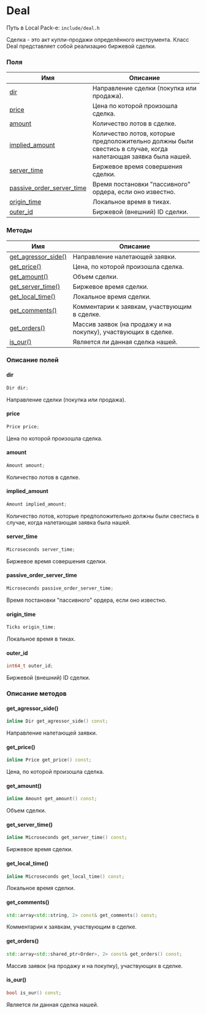 # Deal

Путь в Local Pack-е: `include/deal.h`

Сделка - это акт купли-продажи определённого инструмента.
Класс Deal представляет собой реализацию биржевой сделки.

### Поля

|Имя| Описание|
|------------------|--------------------|
|[dir](#dir)|Направление сделки (покупка или продажа).|
|[price](#price)|Цена по которой произошла сделка.|
|[amount](#amount)|Количество лотов в сделке.|
|[implied_amount](#implied_amount)|Количество лотов, которые предположительно должны были свестись в случае, когда налетающая заявка была нашей.|
|[server_time](#server_time)|Биржевое время совершения сделки.|
|[passive_order_server_time](#passive_order_server_time)|Время постановки "пассивного" ордера, если оно известно.|
|[origin_time](#origin_time)|Локальное время в тиках.|
|[outer_id](#outer_id)|Биржевой (внешний) ID сделки.|

### Методы

|Имя| Описание|
|------------------|--------------------|
|[get_agressor_side()](#get_agressor_side)|Направление налетающей заявки.|
|[get_price()](#get_price)|Цена, по которой произошла сделка.|
|[get_amount()](#get_amount)|Объем сделки.|
|[get_server_time()](#get_server_time)|Биржевое время сделки.|
|[get_local_time()](#get_local_time)|Локальное время сделки.|
|[get_comments()](#get_comments)|Комментарии к заявкам, участвующим в сделке.|
|[get_orders()](#get_orders)|Массив заявок (на продажу и на покупку), участвующих в сделке.|
|[is_our()](#is_our)|Является ли данная сделка нашей.|

### Описание полей

#### dir<a id="dir"></a>

```c++
Dir dir;
```

Направление сделки (покупка или продажа).

#### price<a id="price"></a>

```c++
Price price;
```

Цена по которой произошла сделка.

#### amount<a id="amount"></a>

```c++
Amount amount;
```

Количество лотов в сделке.

#### implied_amount<a id="implied_amount"></a>

```c++
Amount implied_amount;
```

Количество лотов, которые предположительно должны были свестись в случае, когда налетающая заявка была нашей.

#### server_time<a id="server_time"></a>

```c++
Microseconds server_time;
```

Биржевое время совершения сделки.

#### passive_order_server_time<a id="passive_order_server_time"></a>

```c++
Microseconds passive_order_server_time;
```

Время постановки "пассивного" ордера, если оно известно.

#### origin_time<a id="origin_time"></a>

```c++
Ticks origin_time;
```

Локальное время в тиках.

#### outer_id<a id="outer_id"></a>

```c++
int64_t outer_id;
```

Биржевой (внешний) ID сделки.

### Описание методов

#### get_agressor_side()<a id="get_agressor_side"></a>

```c++
inline Dir get_agressor_side() const;
```

Направление налетающей заявки.

#### get_price()<a id="get_price"></a>

```c++
inline Price get_price() const;
```

Цена, по которой произошла сделка.

#### get_amount()<a id="get_amount"></a>

```c++
inline Amount get_amount() const;
```

Объем сделки.

#### get_server_time()<a id="get_server_time"></a>

```c++
inline Microseconds get_server_time() const;
```

Биржевое время сделки.

#### get_local_time()<a id="get_local_time"></a>

```c++
inline Microseconds get_local_time() const;
```

Локальное время сделки.

#### get_comments()<a id="get_comments"></a>

```c++
std::array<std::string, 2> const& get_comments() const;
```

Комментарии к заявкам, участвующим в сделке.

#### get_orders()<a id="get_orders"></a>

```c++
std::array<std::shared_ptr<Order>, 2> const& get_orders() const;
```

Массив заявок (на продажу и на покупку), участвующих в сделке.

#### is_our()<a id="is_our"></a>

```c++
bool is_our() const;
```

Является ли данная сделка нашей.
